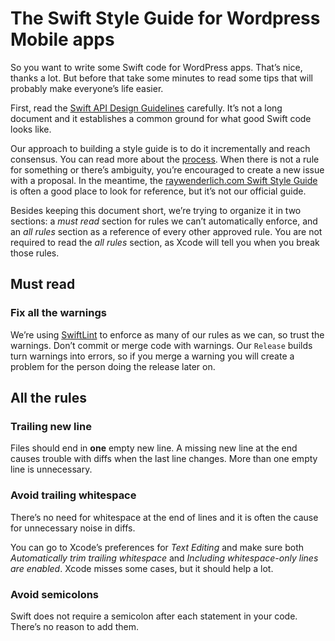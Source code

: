 # The Swift Style Guide for Wordpress Mobile apps

So you want to write some Swift code for WordPress apps. That’s nice, thanks a
lot. But before that take some minutes to read some tips that will probably make
everyone’s life easier.

First, read the [Swift API Design
Guidelines](https://swift.org/documentation/api-design-guidelines/) carefully.
It’s not a long document and it establishes a common ground for what good Swift
code looks like.

Our approach to building a style guide is to do it incrementally and reach
consensus. You can read more about the [process](PROCESS.md). When there is not
a rule for something or there’s ambiguity, you’re encouraged to create a new
issue with a proposal. In the meantime, the [raywenderlich.com Swift Style
Guide](https://github.com/raywenderlich/swift-style-guide/) is often a good
place to look for reference, but it’s not our official guide.

Besides keeping this document short, we’re trying to organize it in two
sections: a _must read_ section for rules we can’t automatically enforce, and an
_all rules_ section as a reference of every other approved rule. You are not
required to read the _all rules_ section, as Xcode will tell you when you break
those rules.

## Must read

### Fix all the warnings

We’re using [SwiftLint](https://github.com/realm/SwiftLint) to enforce as many
of our rules as we can, so trust the warnings. Don’t commit or merge code with
warnings. Our `Release` builds turn warnings into errors, so if you merge a
warning you will create a problem for the person doing the release later on.

## All the rules

### Trailing new line

Files should end in **one** empty new line. A missing new line at the end causes
trouble with diffs when the last line changes. More than one empty line is
unnecessary.

### Avoid trailing whitespace

There’s no need for whitespace at the end of lines and it is often the cause for
unnecessary noise in diffs.

You can go to Xcode’s preferences for _Text Editing_ and make sure both
_Automatically trim trailing whitespace_ and _Including whitespace-only lines
are enabled_. Xcode misses some cases, but it should help a lot.

### Avoid semicolons

Swift does not require a semicolon after each statement in your code. There’s no
reason to add them.

